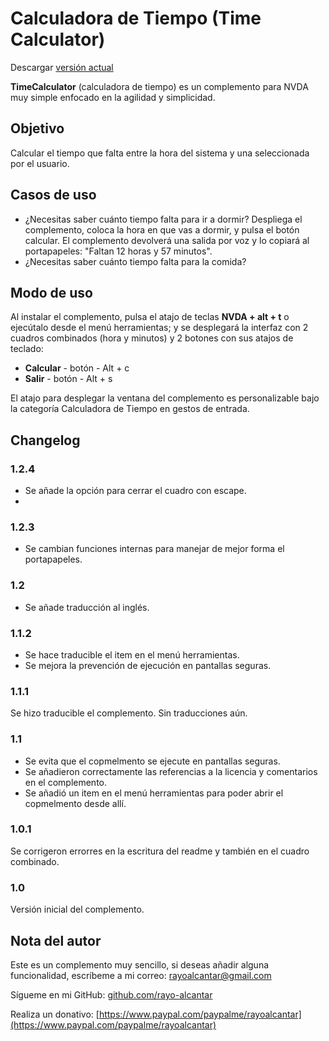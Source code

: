 # Calculadora de Tiempo (Time Calculator)

Descargar [versión actual](https://nvda.es/files/get.php?file=timeCalculator)

**TimeCalculator** (calculadora de tiempo) es un complemento para NVDA muy simple enfocado en la agilidad y simplicidad.

## Objetivo

Calcular el tiempo que falta entre la hora del sistema y una seleccionada por el usuario.

## Casos de uso

- ¿Necesitas saber cuánto tiempo falta para ir a dormir? Despliega el complemento, coloca la hora en que vas a dormir, y pulsa el botón calcular. El complemento devolverá una salida por voz y lo copiará al portapapeles: "Faltan 12 horas y 57 minutos".
- ¿Necesitas saber cuánto tiempo falta para la comida?

## Modo de uso

Al instalar el complemento, pulsa el atajo de teclas **NVDA + alt + t** o ejecútalo desde el menú herramientas; y se desplegará la interfaz con 2 cuadros combinados (hora y minutos) y 2 botones con sus atajos de teclado:

- **Calcular** - botón - Alt + c
- **Salir** - botón - Alt + s

El atajo para desplegar la ventana del complemento es personalizable bajo la categoría Calculadora de Tiempo en gestos de entrada.

## Changelog

### 1.2.4

* Se añade la opción para cerrar el cuadro con escape.
* 

### 1.2.3

* Se cambian funciones internas para manejar de mejor forma el portapapeles.

### 1.2

* Se añade traducción al inglés.

### 1.1.2

* Se hace traducible el item en el menú herramientas.
* Se mejora la prevención de ejecución en pantallas seguras.

### 1.1.1

Se hizo traducible el complemento. Sin traducciones aún.

### 1.1

* Se evita que el copmelmento se ejecute en pantallas seguras.
* Se añadieron correctamente las referencias a la licencia y comentarios en el complemento.
* Se añadió un item en el menú herramientas para poder abrir el copmelmento desde allí.

### 1.0.1

Se corrigeron errorres en la escritura del readme y también en el cuadro combinado.

### 1.0

Versión inicial del complemento.

## Nota del autor

Este es un complemento muy sencillo, si deseas añadir alguna funcionalidad, escríbeme a mi correo: [rayoalcantar@gmail.com](mailto:rayoalcantar@gmail.com)

Sígueme en mi GitHub: [github.com/rayo-alcantar](https://github.com/rayo-alcantar)

Realiza un donativo: [https://www.paypal.com/paypalme/rayoalcantar](https://www.paypal.com/paypalme/rayoalcantar)